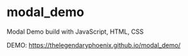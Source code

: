 # modal_demo
Modal Demo build with JavaScript, HTML, CSS

DEMO:  https://thelegendaryphoenix.github.io/modal_demo/
